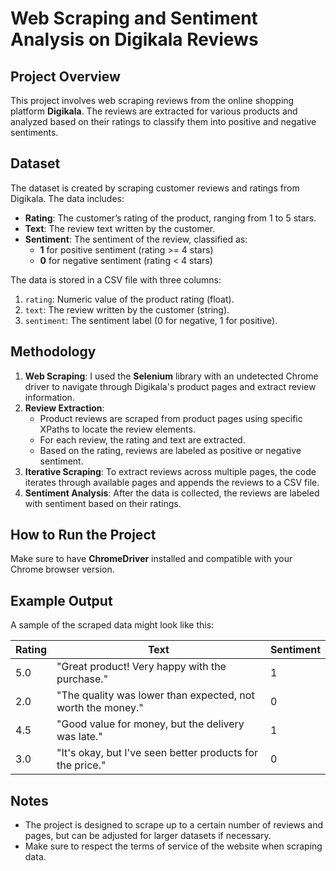 # Web Scraping and Sentiment Analysis on Digikala Reviews

## Project Overview
This project involves web scraping reviews from the online shopping platform **Digikala**. The reviews are extracted for various products and analyzed based on their ratings to classify them into positive and negative sentiments.

## Dataset
The dataset is created by scraping customer reviews and ratings from Digikala. The data includes:
- **Rating**: The customer’s rating of the product, ranging from 1 to 5 stars.
- **Text**: The review text written by the customer.
- **Sentiment**: The sentiment of the review, classified as:
  - **1** for positive sentiment (rating >= 4 stars)
  - **0** for negative sentiment (rating < 4 stars)

The data is stored in a CSV file with three columns:
1. `rating`: Numeric value of the product rating (float).
2. `text`: The review written by the customer (string).
3. `sentiment`: The sentiment label (0 for negative, 1 for positive).

## Methodology
1. **Web Scraping**: I used the **Selenium** library with an undetected Chrome driver to navigate through Digikala's product pages and extract review information.
2. **Review Extraction**:
   - Product reviews are scraped from product pages using specific XPaths to locate the review elements.
   - For each review, the rating and text are extracted.
   - Based on the rating, reviews are labeled as positive or negative sentiment.
3. **Iterative Scraping**: To extract reviews across multiple pages, the code iterates through available pages and appends the reviews to a CSV file.
4. **Sentiment Analysis**: After the data is collected, the reviews are labeled with sentiment based on their ratings.

## How to Run the Project
Make sure to have **ChromeDriver** installed and compatible with your Chrome browser version.



## Example Output
A sample of the scraped data might look like this:

| Rating | Text                                                     | Sentiment |
|--------|-----------------------------------------------------------|-----------|
| 5.0    | "Great product! Very happy with the purchase."            | 1         |
| 2.0    | "The quality was lower than expected, not worth the money."| 0         |
| 4.5    | "Good value for money, but the delivery was late."        | 1         |
| 3.0    | "It's okay, but I've seen better products for the price." | 0         |

## Notes
- The project is designed to scrape up to a certain number of reviews and pages, but can be adjusted for larger datasets if necessary.
- Make sure to respect the terms of service of the website when scraping data.
